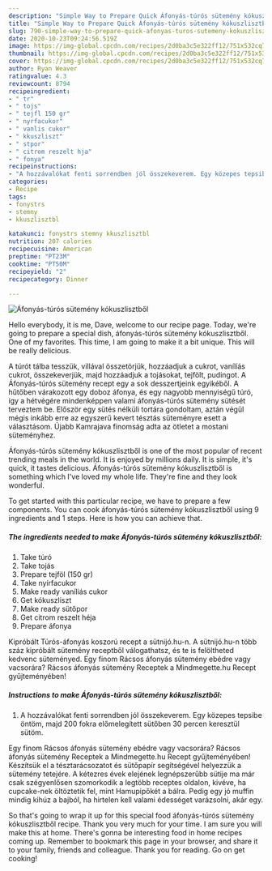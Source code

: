 ```yaml
---
description: "Simple Way to Prepare Quick Áfonyás-túrós sütemény kókuszlisztből"
title: "Simple Way to Prepare Quick Áfonyás-túrós sütemény kókuszlisztből"
slug: 790-simple-way-to-prepare-quick-afonyas-turos-sutemeny-kokuszlisztbol
date: 2020-10-23T09:24:56.519Z
image: https://img-global.cpcdn.com/recipes/2d0ba3c5e322ff12/751x532cq70/afonyas-turos-sutemeny-kokuszlisztbol-recept-foto.jpg
thumbnail: https://img-global.cpcdn.com/recipes/2d0ba3c5e322ff12/751x532cq70/afonyas-turos-sutemeny-kokuszlisztbol-recept-foto.jpg
cover: https://img-global.cpcdn.com/recipes/2d0ba3c5e322ff12/751x532cq70/afonyas-turos-sutemeny-kokuszlisztbol-recept-foto.jpg
author: Ryan Weaver
ratingvalue: 4.3
reviewcount: 8794
recipeingredient:
- " tr"
- " tojs"
- " tejfl 150 gr"
- " nyrfacukor"
- " vanlis cukor"
- " kkuszliszt"
- " stpor"
- " citrom reszelt hja"
- " fonya"
recipeinstructions:
- "A hozzávalókat fenti sorrendben jól összekeverem. Egy közepes tepsibe öntöm, majd 200 fokra előmelegített sütőben 30 percen keresztül sütöm."
categories:
- Recipe
tags:
- fonystrs
- stemny
- kkuszlisztbl

katakunci: fonystrs stemny kkuszlisztbl 
nutrition: 207 calories
recipecuisine: American
preptime: "PT23M"
cooktime: "PT50M"
recipeyield: "2"
recipecategory: Dinner

---
```



![Áfonyás-túrós sütemény kókuszlisztből](https://img-global.cpcdn.com/recipes/2d0ba3c5e322ff12/751x532cq70/afonyas-turos-sutemeny-kokuszlisztbol-recept-foto.jpg)

Hello everybody, it is me, Dave, welcome to our recipe page. Today, we're going to prepare a special dish, áfonyás-túrós sütemény kókuszlisztből. One of my favorites. This time, I am going to make it a bit unique. This will be really delicious.

A túrót tálba tesszük, villával összetörjük, hozzáadjuk a cukrot, vanílíás cukrot, összekeverjük, majd hozzáadjuk a tojásokat, tejfölt, pudingot. A Áfonyás-túrós sütemény recept egy a sok desszertjeink egyikéből. A hűtőben várakozott egy doboz áfonya, és egy nagyobb mennyiségű túró, így a hétvégére mindenképpen valami áfonyás-túrós sütemény sütését terveztem be. Először egy sütés nélküli tortára gondoltam, aztán végül mégis inkább erre az egyszerű kevert tésztás süteményre esett a választásom. Újabb Kamrajava finomság adta az ötletet a mostani süteményhez.

Áfonyás-túrós sütemény kókuszlisztből is one of the most popular of recent trending meals in the world. It is enjoyed by millions daily. It is simple, it's quick, it tastes delicious. Áfonyás-túrós sütemény kókuszlisztből is something which I've loved my whole life. They're fine and they look wonderful.


To get started with this particular recipe, we have to prepare a few components. You can cook áfonyás-túrós sütemény kókuszlisztből using 9 ingredients and 1 steps. Here is how you can achieve that.

<!--inarticleads1-->

##### The ingredients needed to make Áfonyás-túrós sütemény kókuszlisztből:

1. Take  túró
1. Take  tojás
1. Prepare  tejföl (150 gr)
1. Take  nyírfacukor
1. Make ready  vaníliás cukor
1. Get  kókuszliszt
1. Make ready  sütőpor
1. Get  citrom reszelt héja
1. Prepare  áfonya


Kipróbált Túrós-áfonyás koszorú recept a sütnijó.hu-n. A sütnijó.hu-n több száz kipróbált sütemény receptből válogathatsz, és te is felöltheted kedvenc süteményed. Egy finom Rácsos áfonyás sütemény ebédre vagy vacsorára? Rácsos áfonyás sütemény Receptek a Mindmegette.hu Recept gyűjteményében! 

<!--inarticleads2-->

##### Instructions to make Áfonyás-túrós sütemény kókuszlisztből:

1. A hozzávalókat fenti sorrendben jól összekeverem. Egy közepes tepsibe öntöm, majd 200 fokra előmelegített sütőben 30 percen keresztül sütöm.


Egy finom Rácsos áfonyás sütemény ebédre vagy vacsorára? Rácsos áfonyás sütemény Receptek a Mindmegette.hu Recept gyűjteményében! Készítsük el a tésztarácsozatot és sütőpapír segítségével helyezzük a sütemény tetejére. A kétezres évek elejének legnépszerűbb sütije ma már csak szégyenlősen szomorkodik a legtöbb receptes oldalon, kivéve, ha cupcake-nek öltöztetik fel, mint Hamupipőkét a bálra. Pedig egy jó muffin mindig kihúz a bajból, ha hirtelen kell valami édességet varázsolni, akár egy. 

So that's going to wrap it up for this special food áfonyás-túrós sütemény kókuszlisztből recipe. Thank you very much for your time. I am sure you will make this at home. There's gonna be interesting food in home recipes coming up. Remember to bookmark this page in your browser, and share it to your family, friends and colleague. Thank you for reading. Go on get cooking!
